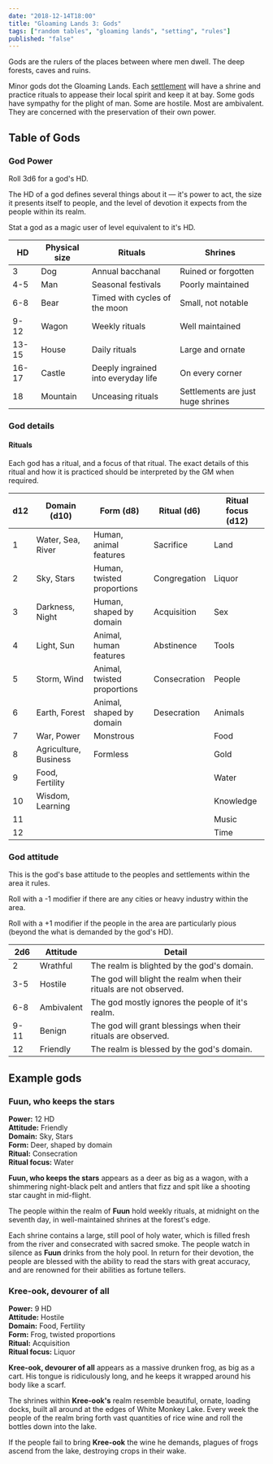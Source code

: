 ```yaml
---
date: "2018-12-14T18:00"
title: "Gloaming Lands 3: Gods"
tags: ["random tables", "gloaming lands", "setting", "rules"]
published: "false"
---
```


Gods are the rulers of the places between where men dwell. The deep forests, caves and ruins.

Minor gods dot the Gloaming Lands. Each [settlement](/2018-12-10-settlements) will have a shrine and practice rituals to appease their local spirit and keep it at bay. Some gods have sympathy for the plight of man. Some are hostile. Most are ambivalent. They are concerned with the preservation of their own power.

<table-roller table="gods" buttons='[["What god is here?", {
    "Power": "{3d6} HD",
    "Attitude": "2d6:Attitude",
    "Domain": "d10:Domain (d10)",
    "Form": "d8:Form (d8)",
    "Ritual": "d6:Ritual (d6)",
    "Ritual focus": "d12:Ritual focus (d12)"
}], ["Random animal", {
    "~~resultType": "append",
    "~~buttonStyle": "secondary",    
    "Animal": "Animal"
}]]' data='{
    "Animal": ["Ox","Chicken","Duck","Carp","Horse","Monkey","Crocodile","Ape","Deer","Eagle","Raven","Frog","Crab","Snake","Eel","Fox","Dog","Cat","Bat","Crane"],
    "Attitude": ["","Wrathful","Hostile","Hostile","Hostile","Ambivalent","Ambivalent","Ambivalent","Benign","Benign","Benign","Friendly"]
}'></table-roller>

## Table of Gods

### God Power

Roll 3d6 for a god's HD.

The HD of a god defines several things about it — it's power to act, the size it presents itself to people, and the level of devotion it expects from the people within its realm.

Stat a god as a magic user of level equivalent to it's HD.

| HD    | Physical size | Rituals                              | Shrines                           |
|-------|---------------|--------------------------------------|-----------------------------------|
| 3     | Dog           | Annual bacchanal                     | Ruined or forgotten               |
| 4-5   | Man           | Seasonal festivals                   | Poorly maintained                 |
| 6-8   | Bear          | Timed with cycles of the moon        | Small, not notable                |
| 9-12  | Wagon         | Weekly rituals                       | Well maintained                   |
| 13-15 | House         | Daily rituals                        | Large and ornate                  |
| 16-17 | Castle        | Deeply ingrained into everyday life  | On every corner                   |
| 18    | Mountain      | Unceasing rituals                    | Settlements are just huge shrines |

### God details

#### Rituals

Each god has a ritual, and a focus of that ritual. The exact details of this ritual and how it is practiced should be interpreted by the GM when required.

<div data-table-marker="gods"></div>

| d12  | Domain (d10)          | Form (d8)                   | Ritual (d6)  | Ritual focus (d12)
|------|-----------------------|-----------------------------|--------------|--------------------
| 1    | Water, Sea, River     | Human, animal features      | Sacrifice    | Land               
| 2    | Sky, Stars            | Human, twisted proportions  | Congregation | Liquor             
| 3    | Darkness, Night       | Human, shaped by domain     | Acquisition  | Sex                
| 4    | Light, Sun            | Animal, human features      | Abstinence   | Tools              
| 5    | Storm, Wind           | Animal, twisted proportions | Consecration | People             
| 6    | Earth, Forest         | Animal, shaped by domain    | Desecration  | Animals            
| 7    | War, Power            | Monstrous                   |              | Food               
| 8    | Agriculture, Business | Formless                    |              | Gold               
| 9    | Food, Fertility       |                             |              | Water              
| 10   | Wisdom, Learning      |                             |              | Knowledge          
| 11   |                       |                             |              | Music              
| 12   |                       |                             |              | Time               

### God attitude

This is the god's base attitude to the peoples and settlements within the area it rules.

Roll with a -1 modifier if there are any cities or heavy industry within the area.

Roll with a +1 modifier if the people in the area are particularly pious (beyond the what is demanded by the god's HD).

| 2d6  | Attitude          | Detail
|------|-------------------|-------------------------
| 2    | Wrathful          | The realm is blighted by the god's domain.
| 3-5  | Hostile           | The god will blight the realm when their rituals are not observed.
| 6-8  | Ambivalent        | The god mostly ignores the people of it's realm.
| 9-11 | Benign            | The god will grant blessings when their rituals are observed.
| 12   | Friendly          | The realm is blessed by the god's domain.

## Example gods

### Fuun, who keeps the stars

**Power:** 12 HD  
**Attitude:** Friendly  
**Domain:** Sky, Stars  
**Form:** Deer, shaped by domain  
**Ritual:** Consecration  
**Ritual focus:** Water  

**Fuun, who keeps the stars** appears as a deer as big as a wagon, with a shimmering night-black pelt and antlers that fizz and spit like a shooting star caught in mid-flight.

The people within the realm of **Fuun** hold weekly rituals, at midnight on the seventh day, in well-maintained shrines at the forest's edge.

Each shrine contains a large, still pool of holy water, which is filled fresh from the river and consecrated with sacred smoke. The people watch in silence as **Fuun** drinks from the holy pool. In return for their devotion, the people are blessed with the ability to read the stars with great accuracy, and are renowned for their abilities as fortune tellers.

### Kree-ook, devourer of all

**Power:** 9 HD  
**Attitude:** Hostile  
**Domain:** Food, Fertility  
**Form:** Frog, twisted proportions  
**Ritual:** Acquisition  
**Ritual focus:** Liquor  

**Kree-ook, devourer of all** appears as a massive drunken frog, as big as a cart. His tongue is ridiculously long, and he keeps it wrapped around his body like a scarf.

The shrines within **Kree-ook's** realm resemble beautiful, ornate, loading docks, built all around at the edges of White Monkey Lake. Every week the people of the realm bring forth vast quantities of rice wine and roll the bottles down into the lake.

If the people fail to bring **Kree-ook** the wine he demands, plagues of frogs ascend from the lake, destroying crops in their wake.
